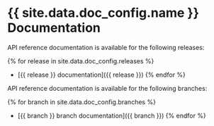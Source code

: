 ---
---
# {{ site.data.doc_config.name }} Documentation

API reference documentation is available for the following releases:

{% for release in site.data.doc_config.releases %}
- [{{ release }} documentation]({{ release }})
{% endfor %}

API reference documentation is available for the following branches:

{% for branch in site.data.doc_config.branches %}
- [{{ branch }} branch documentation]({{ branch }})
{% endfor %}
